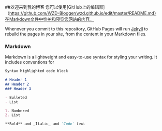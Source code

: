 ##欢迎来到我的博客
您可以使用[GitHub上的编辑器]（https://github.com/WZD-Blogger/wzd.github.io/edit/master/README.md）在Markdown文件中维护和预览您网站的内容。

Whenever you commit to this repository, GitHub Pages will run [Jekyll](https://jekyllrb.com/) to rebuild the pages in your site, from the content in your Markdown files.

### Markdown

Markdown is a lightweight and easy-to-use syntax for styling your writing. It includes conventions for

```markdown
Syntax highlighted code block

# Header 1
## Header 2
### Header 3

- Bulleted
- List

1. Numbered
2. List

**Bold** and _Italic_ and `Code` text
